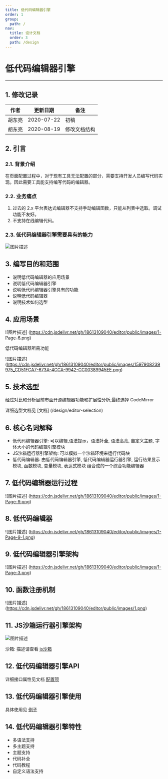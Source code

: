 ```yaml
---
title: 低代码编辑器引擎
order: 1
group:
  path: /
nav:
  title: 设计文档
  order: 3
  path: /design
---
```


# 低代码编辑器引擎

----

## 1. 修改记录

|作者|更新日期|备注|
|---|---|---|
|胡东亮|2020-07-22|初稿|
|胡东亮|2020-08-19|修改文档结构|

## 2. 引言

### 2.1. 背景介绍

在页面配置过程中，对于现有工具无法配置的部分，需要支持开发人员编写代码实现。因此需要工具能支持编写代码的编辑器。

### 2.2. 业务痛点

1. 过去的 2.x 平台表达式编辑器不支持手动编辑函数，只能从列表中选取。调试功能不友好。
2. 不支持在线编辑代码。

### 2.3. 低代码编辑器引擎需要具有的能力

![图片描述](https://cdn.jsdelivr.net/gh/18613109040/editor/public/images/1597910242757_21E6DE06-82D3-4407-8845-8E2EF1036C6A.png)

## 3. 编写目的和范围

- 说明低代码编辑器的应用场景
- 说明低代码编辑器引擎
- 说明低代码编辑器引擎具有的功能
- 说明低代码编辑器
- 说明技术如何选型

## 4. 应用场景

![图片描述] (https://cdn.jsdelivr.net/gh/18613109040/editor/public/images/1-Page-6.png)

低代码编辑器所需功能

![图片描述] (https://cdn.jsdelivr.net/gh/18613109040/editor/public/images/1597908239975_CD51FCA7-673A-4CCA-9942-CC00389945EE.png)

## 5. 技术选型

经过对比和分析目前市面开源编辑器功能和扩展性分析,最终选择 CodeMirror

详细选型文档见 [文档] (/design/editor-selection)

## 6. 核心名词解释

- 低代码编辑器引擎: 可以编辑,语法提示，语法补全, 语法高亮, 自定义主题, 字体大小的代码编辑引擎模块
- JS沙箱运行器引擎架构: 可以模拟一个沙箱环境来运行代码块
- 低代码编辑器: 由低代码编辑器引擎, 低代码编辑器运行器引擎, 运行结果显示模块, 函数模块, 变量模块, 表达式模块 组合成的一个综合功能编辑器

## 7. 低代码编辑器运行过程

![图片描述] (https://cdn.jsdelivr.net/gh/18613109040/editor/public/images/1-Page-9.png)

## 8. 低代码编辑器

![图片描述] (https://cdn.jsdelivr.net/gh/18613109040/editor/public/images/1-Page-9-1.png)

## 9. 低代码编辑器引擎架构

![图片描述] (https://cdn.jsdelivr.net/gh/18613109040/editor/public/images/1-Page-3.png)

## 10. 函数注册机制

![图片描述] (https://cdn.jsdelivr.net/gh/18613109040/editor/public/images/1.png)

## 11. JS沙箱运行器引擎架构

![图片描述](https://cdn.jsdelivr.net/gh/18613109040/editor/public/images/1597925168600_886B3622-D3A4-4A35-96FA-9DDE5A03FCCD.png)

沙箱: 描述请查看 [js沙箱](/design/sandbox-design)

## 12. 低代码编辑器引擎API

详细接口属性见文档 [配置项](/api/editor-api)

## 13. 低代码编辑器引擎使用

具体使用见 [例子](/example/editor-example)

## 14. 低代码编辑器引擎特性

- 多语法支持
- 多主题支持
- 主题支持
- 代码补全
- 代码教程
- 自定义语法支持
